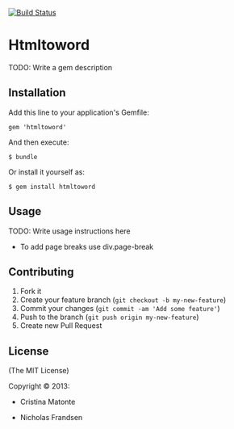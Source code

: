 [![Build Status](https://travis-ci.org/nickfrandsen/htmltoword.png)](https://travis-ci.org/nickfrandsen/htmltoword)

# Htmltoword

TODO: Write a gem description

## Installation

Add this line to your application's Gemfile:

    gem 'htmltoword'

And then execute:

    $ bundle

Or install it yourself as:

    $ gem install htmltoword

## Usage

TODO: Write usage instructions here
- To add page breaks use div.page-break

## Contributing

1. Fork it
2. Create your feature branch (`git checkout -b my-new-feature`)
3. Commit your changes (`git commit -am 'Add some feature'`)
4. Push to the branch (`git push origin my-new-feature`)
5. Create new Pull Request

## License

(The MIT License)

Copyright © 2013:

* Cristina Matonte

* Nicholas Frandsen
